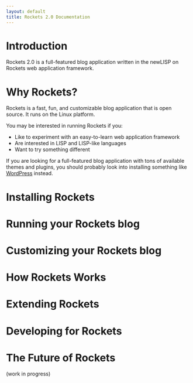 ```yaml
---
layout: default
title: Rockets 2.0 Documentation
---
```


# Introduction

Rockets 2.0 is a full-featured blog application written in the newLISP on Rockets web application framework.

# Why Rockets?

Rockets is a fast, fun, and customizable blog application that is open source. It runs on the Linux platform.

You may be interested in running Rockets if you:

* Like to experiment with an easy-to-learn web application framework
* Are interested in LISP and LISP-like languages
* Want to try something different

If you are looking for a full-featured blog application with tons of available themes and plugins, you should probably look into installing something like 
[WordPress](wordpress.org) instead.

# Installing Rockets

# Running your Rockets blog

# Customizing your Rockets blog

# How Rockets Works

# Extending Rockets

# Developing for Rockets

# The Future of Rockets

(work in progress)

